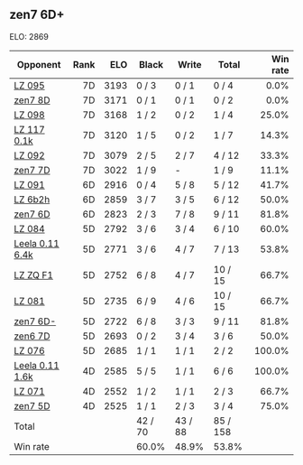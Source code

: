 ## zen7 6D+ ##

ELO: 2869

Opponent | Rank | ELO | Black | Write | Total | Win rate
---------|-----:|----:|-------|-------|-------|-------:
[LZ 095](LZ%20095.md) | 7D | 3193 | 0 / 3 | 0 / 1 | 0 / 4 | 0.0%
[zen7 8D](zen7%208D.md) | 7D | 3171 | 0 / 1 | 0 / 1 | 0 / 2 | 0.0%
[LZ 098](LZ%20098.md) | 7D | 3168 | 1 / 2 | 0 / 2 | 1 / 4 | 25.0%
[LZ 117 0.1k](LZ%20117%200.1k.md) | 7D | 3120 | 1 / 5 | 0 / 2 | 1 / 7 | 14.3%
[LZ 092](LZ%20092.md) | 7D | 3079 | 2 / 5 | 2 / 7 | 4 / 12 | 33.3%
[zen7 7D](zen7%207D.md) | 7D | 3022 | 1 / 9 | - | 1 / 9 | 11.1%
[LZ 091](LZ%20091.md) | 6D | 2916 | 0 / 4 | 5 / 8 | 5 / 12 | 41.7%
[LZ 6b2h](LZ%206b2h.md) | 6D | 2859 | 3 / 7 | 3 / 5 | 6 / 12 | 50.0%
[zen7 6D](zen7%206D.md) | 6D | 2823 | 2 / 3 | 7 / 8 | 9 / 11 | 81.8%
[LZ 084](LZ%20084.md) | 5D | 2792 | 3 / 6 | 3 / 4 | 6 / 10 | 60.0%
[Leela 0.11 6.4k](Leela%200.11%206.4k.md) | 5D | 2771 | 3 / 6 | 4 / 7 | 7 / 13 | 53.8%
[LZ ZQ F1](LZ%20ZQ%20F1.md) | 5D | 2752 | 6 / 8 | 4 / 7 | 10 / 15 | 66.7%
[LZ 081](LZ%20081.md) | 5D | 2735 | 6 / 9 | 4 / 6 | 10 / 15 | 66.7%
[zen7 6D-](zen7%206D-.md) | 5D | 2722 | 6 / 8 | 3 / 3 | 9 / 11 | 81.8%
[zen6 7D](zen6%207D.md) | 5D | 2693 | 0 / 2 | 3 / 4 | 3 / 6 | 50.0%
[LZ 076](LZ%20076.md) | 5D | 2685 | 1 / 1 | 1 / 1 | 2 / 2 | 100.0%
[Leela 0.11 1.6k](Leela%200.11%201.6k.md) | 4D | 2585 | 5 / 5 | 1 / 1 | 6 / 6 | 100.0%
[LZ 071](LZ%20071.md) | 4D | 2552 | 1 / 2 | 1 / 1 | 2 / 3 | 66.7%
[zen7 5D](zen7%205D.md) | 4D | 2525 | 1 / 1 | 2 / 3 | 3 / 4 | 75.0%
Total | | | 42 / 70 | 43 / 88 | 85 / 158 | 
Win rate| | | 60.0% | 48.9% | 53.8% | 
